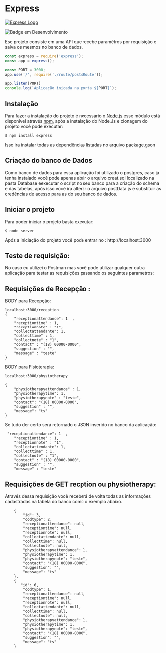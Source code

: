 # Express

[![Express Logo](https://i.cloudup.com/zfY6lL7eFa-3000x3000.png)](http://expressjs.com/)

![Badge em Desenvolvimento](http://img.shields.io/static/v1?label=STATUS&message=EM%20DESENVOLVIMENTO&color=GREEN&style=for-the-badge)

Ese projeto consiste em uma API que recebe paramêtros por requisição e salva os mesmos no banco de dados.

```index.js
const express = require('express');
const app = express();

const PORT = 3000;
app.use('/', require('./route/postsRoute'));

app.listen(PORT)
console.log(`Aplicação inicada na porta ${PORT}`);
```

## Instalação

Para fazer a instalação do projeto é necessário o [Node.js](https://nodejs.org/en/) esse módulo está disponível através [npm](https://www.npmjs.com/), 
após a instalação do Node.Js e clonagem do projeto você pode executar:

```console
$ npm install express
```

Isso ira instalar todas as dependências listadas no arquivo package.gson


## Criação do banco de Dados

Como banco de dados para essa aplicação foi utilizado o postgres, caso já tenha instalado você pode apenas abrir o arquivo creat.sql localizado na pasta
Database eexecutar o script no seu banco para a criação do schema e das tabelas, após isso você ira alterar o arquivo postData.js e substituir as 
credências de acesso para as do seu banco de dados.

## Iniciar o projeto

Para poder iniciar o projeto basta executar:

```console
$ node server
```
Após a iniciação do projeto você pode entrar no : http://localhost:3000


## Teste de requisição:

No caso eu utilizei o Postman mas você pode utilizar qualquer outra aplicação para testar as requisições passando os seguintes parametros:

## Requisições de Recepção :
BODY para Recepção:

```console
localhost:3000/reception
{
    "receptionattendance": 1  ,
    "receptiontime" : 1,
    "receptionnote" : "1",
    "collectattendante": 1,
    "collecttime" : 1,
    "collectnote" : "1",
    "contact" : "(18) 00000-0000",
    "suggestion" : "",
    "message" : "teste"   
}
```
BODY para Fisioterapia:

```console
localhost:3000/physiotherapy

{
    "physiotherapyattendance" : 1,
    "physiotherapytime": 1,
    "physiotherapynote" : "teste",    
    "contact": "(18) 00000-0000",
    "suggestion" : "",
    "message": "ts"    
}
```

Se tudo der certo será retornado o JSON inserido no banco da aplicação:

```console
 "receptionattendance": 1  ,
    "receptiontime" : 1,
    "receptionnote" : "1",
    "collectattendante": 1,
    "collecttime" : 1,
    "collectnote" : "1",
    "contact" : "(18) 00000-0000",
    "suggestion" : "",
    "message" : "teste"  
```

## Requisições de GET recption ou physiotherapy:
Através dessa requisição você receberá de volta todas as informações cadastradas na tabela do banco como o exemplo abaixo.
```console
    {
        "id": 3,
        "codtype": 2,
        "receptionattendance": null,
        "receptiontime": null,
        "receptionnote": null,
        "collectattendante": null,
        "collecttime": null,
        "collectnote": null,
        "physiotherapyattendance": 1,
        "physiotherapytime": 1,
        "physiotherapynote": "teste",
        "contact": "(18) 00000-0000",
        "suggestion": "",
        "message": "ts"
    },
    {
       "id": 6,
        "codtype": 1,
        "receptionattendance": null,
        "receptiontime": null,
        "receptionnote": null,
        "collectattendante": null,
        "collecttime": null,
        "collectnote": null,
        "physiotherapyattendance": 1,
        "physiotherapytime": 1,
        "physiotherapynote": "teste",
        "contact": "(18) 00000-0000",
        "suggestion": "",
        "message": "ts"
    }
```







